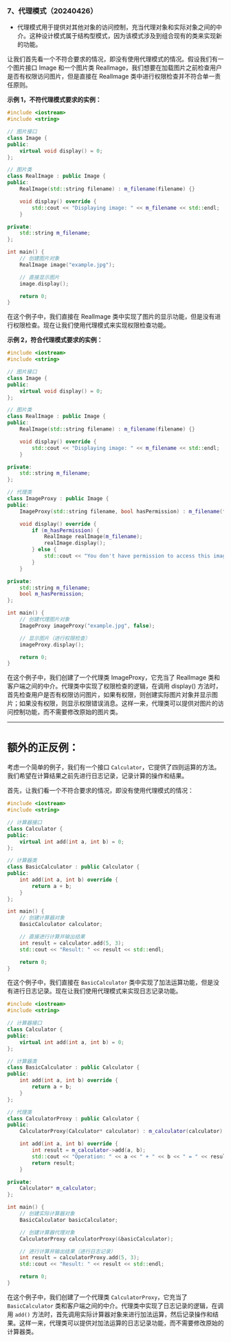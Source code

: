 ### 7、代理模式（20240426）
- 代理模式用于提供对其他对象的访问控制，充当代理对象和实际对象之间的中介。这种设计模式属于结构型模式，因为该模式涉及到组合现有的类来实现新的功能。

让我们首先看一个不符合要求的情况，即没有使用代理模式的情况。假设我们有一个图片接口 Image 和一个图片类 RealImage，我们想要在加载图片之前检查用户是否有权限访问图片，但是直接在 RealImage 类中进行权限检查并不符合单一责任原则。  

**示例 1，不符代理模式要求的实例：**   
```C++
#include <iostream>
#include <string>

// 图片接口
class Image {
public:
    virtual void display() = 0;
};

// 图片类
class RealImage : public Image {
public:
    RealImage(std::string filename) : m_filename(filename) {}

    void display() override {
        std::cout << "Displaying image: " << m_filename << std::endl;
    }

private:
    std::string m_filename;
};

int main() {
    // 创建图片对象
    RealImage image("example.jpg");

    // 直接显示图片
    image.display();

    return 0;
}
```
在这个例子中，我们直接在 RealImage 类中实现了图片的显示功能，但是没有进行权限检查。现在让我们使用代理模式来实现权限检查功能。

**示例 2，符合代理模式要求的实例：**   
```C++
#include <iostream>
#include <string>

// 图片接口
class Image {
public:
    virtual void display() = 0;
};

// 图片类
class RealImage : public Image {
public:
    RealImage(std::string filename) : m_filename(filename) {}

    void display() override {
        std::cout << "Displaying image: " << m_filename << std::endl;
    }

private:
    std::string m_filename;
};

// 代理类
class ImageProxy : public Image {
public:
    ImageProxy(std::string filename, bool hasPermission) : m_filename(filename), m_hasPermission(hasPermission) {}

    void display() override {
        if (m_hasPermission) {
            RealImage realImage(m_filename);
            realImage.display();
        } else {
            std::cout << "You don't have permission to access this image." << std::endl;
        }
    }

private:
    std::string m_filename;
    bool m_hasPermission;
};

int main() {
    // 创建代理图片对象
    ImageProxy imageProxy("example.jpg", false);

    // 显示图片（进行权限检查）
    imageProxy.display();

    return 0;
}
```  
在这个例子中，我们创建了一个代理类 ImageProxy，它充当了 RealImage 类和客户端之间的中介。代理类中实现了权限检查的逻辑，在调用 display() 方法时，首先检查用户是否有权限访问图片，如果有权限，则创建实际图片对象并显示图片；如果没有权限，则显示权限错误消息。这样一来，代理类可以提供对图片的访问控制功能，而不需要修改原始的图片类。

--- 

# **`额外的正反例：`**

考虑一个简单的例子，我们有一个接口 `Calculator`，它提供了四则运算的方法。我们希望在计算结果之前先进行日志记录，记录计算的操作和结果。

首先，让我们看一个不符合要求的情况，即没有使用代理模式的情况：

```cpp
#include <iostream>
#include <string>

// 计算器接口
class Calculator {
public:
    virtual int add(int a, int b) = 0;
};

// 计算器类
class BasicCalculator : public Calculator {
public:
    int add(int a, int b) override {
        return a + b;
    }
};

int main() {
    // 创建计算器对象
    BasicCalculator calculator;

    // 直接进行计算并输出结果
    int result = calculator.add(5, 3);
    std::cout << "Result: " << result << std::endl;

    return 0;
}
```

在这个例子中，我们直接在 `BasicCalculator` 类中实现了加法运算功能，但是没有进行日志记录。现在让我们使用代理模式来实现日志记录功能。

```cpp
#include <iostream>
#include <string>

// 计算器接口
class Calculator {
public:
    virtual int add(int a, int b) = 0;
};

// 计算器类
class BasicCalculator : public Calculator {
public:
    int add(int a, int b) override {
        return a + b;
    }
};

// 代理类
class CalculatorProxy : public Calculator {
public:
    CalculatorProxy(Calculator* calculator) : m_calculator(calculator) {}

    int add(int a, int b) override {
        int result = m_calculator->add(a, b);
        std::cout << "Operation: " << a << " + " << b << " = " << result << std::endl;
        return result;
    }

private:
    Calculator* m_calculator;
};

int main() {
    // 创建实际计算器对象
    BasicCalculator basicCalculator;

    // 创建计算器代理对象
    CalculatorProxy calculatorProxy(&basicCalculator);

    // 进行计算并输出结果（进行日志记录）
    int result = calculatorProxy.add(5, 3);
    std::cout << "Result: " << result << std::endl;

    return 0;
}
```

在这个例子中，我们创建了一个代理类 `CalculatorProxy`，它充当了 `BasicCalculator` 类和客户端之间的中介。代理类中实现了日志记录的逻辑，在调用 `add()` 方法时，首先调用实际计算器对象来进行加法运算，然后记录操作和结果。这样一来，代理类可以提供对加法运算的日志记录功能，而不需要修改原始的计算器类。


